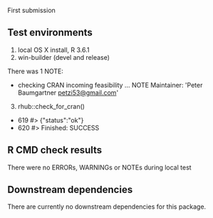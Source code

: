 First submission

## Test environments
1. local OS X install, R 3.6.1
2. win-builder (devel and release)

There was 1 NOTE:
* checking CRAN incoming feasibility ... NOTE
Maintainer: 'Peter Baumgartner <petzi53@gmail.com>'

3. rhub::check_for_cran()

* 619 #> {"status":"ok"}
* 620 #> Finished: SUCCESS

## R CMD check results
There were no ERRORs, WARNINGs or NOTEs during local test

## Downstream dependencies
There are currently no downstream dependencies for this package.
